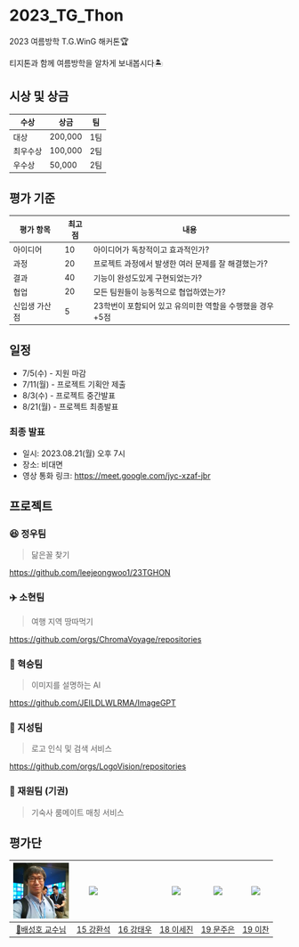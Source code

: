 # 2023_TG_Thon
2023 여름방학 T.G.WinG 해커톤🏆

티지톤과 함께 여름방학을 알차게 보내봅시다🏝️

## 시상 및 상금
|수상|상금|팀|
|---|---|---|
|대상|200,000|1팀|
|최우수상|100,000|2팀|
|우수상|50,000|2팀|

## 평가 기준
|평가 항목|최고점|내용|
|---|---|---|
|아이디어|10|아이디어가 독창적이고 효과적인가?|
|과정|20|프로젝트 과정에서 발생한 여러 문제를 잘 해결했는가?|
|결과|40|기능이 완성도있게 구현되었는가?|
|협업|20|모든 팀원들이 능동적으로 협업하였는가?|
|신입생 가산점|5|23학번이 포함되어 있고 유의미한 역할을 수행했을 경우 +5점|

## 일정
- 7/5(수) - 지원 마감
- 7/11(월) - 프로젝트 기획안 제출
- 8/3(수) - 프로젝트 중간발표
- 8/21(월) - 프로젝트 최종발표

### 최종 발표
- 일시: 2023.08.21(월) 오후 7시
- 장소: 비대면
- 영상 통화 링크: https://meet.google.com/jyc-xzaf-jbr

## 프로젝트

### 😆 정우팀
> 닮은꼴 찾기

https://github.com/leejeongwoo1/23TGHON

### ✈️ 소현팀
> 여행 지역 땅따먹기

https://github.com/orgs/ChromaVoyage/repositories

### 🌆 혁승팀
> 이미지를 설명하는 AI

https://github.com/JEILDLWLRMA/ImageGPT

### 💎 지성팀
> 로고 인식 및 검색 서비스

https://github.com/orgs/LogoVision/repositories


### 🤝 재원팀 (기권)
> 기숙사 룸메이트 매칭 서비스

###

## 평가단
| [<img src="https://github.com/TG-WinG/2023_TG_Thon/blob/main/%E1%84%87%E1%85%A2%E1%84%89%E1%85%A5%E1%86%BC%E1%84%92%E1%85%A9_%E1%84%80%E1%85%AD%E1%84%89%E1%85%AE%E1%84%82%E1%85%B5%E1%86%B7_%E1%84%89%E1%85%A1%E1%84%8C%E1%85%B5%E1%86%AB.jpg" width="100px"/>](https://mlvc.khu.ac.kr/) | [<img src="https://avatars.githubusercontent.com/u/38072762?v=4" width="100px">](https://github.com/lsj8706) | [<img src="" width="100px">]() | [<img src="https://avatars.githubusercontent.com/u/77267404?v=4" width="100px">](https://github.com/lsj8706) | [<img src="https://moon1x21.github.io/assets/img/prof_pic.jpg" width="100px">](https://moon1x21.github.io/) | [<img src="https://avatars.githubusercontent.com/u/57341543?v=4" width="100px">](https://github.com/cksdlakstp12?tab=repositories) |
|:---:|:---:|:---:|:---:|:---:|:---:|
|[👑배성호 교수님](https://mlvc.khu.ac.kr/)|[15 강환석](https://github.com/Hwan-seok)|[16 강태우]()|[18 이세진](https://github.com/lsj8706)|[19 문주은](https://moon1x21.github.io/)|[19 이찬](https://github.com/cksdlakstp12?tab=repositories)|
